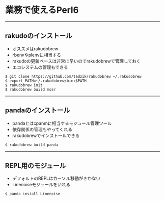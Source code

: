 # 業務で使えるPerl6 

---

## rakudoのインストール

* オススメはrakudobrew
* rbenvやplenvに相当する
* rakudoの更新ペースは非常に早いのでrakudobrewで管理しておく
* エコシステムの管理もできる

```
$ git clone https://github.com/tadzik/rakudobrew ~/.rakudobrew
$ export PATH=~/.rakudobrew/bin:$PATH
$ rakudobrew init
$ rakudobrew build moar   
```

---
## pandaのインストール

* pandaとはcpanmに相当するモジュール管理ツール
* 依存関係の管理もやってくれる
* rakudobrewでインストールできる

```
$ rakudobrew build panda
```

---

## REPL用のモジュール

* デフォルトのREPLはカーソル移動がきかない
* Linenoiseモジュールをいれる

```
$ panda install Linenoise
```

